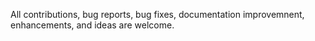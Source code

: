 All contributions, bug reports, bug fixes, documentation improvemnent, enhancements, and ideas are welcome.
